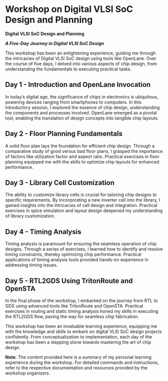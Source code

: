 # Workshop on Digital VLSI SoC Design and Planning

**Digital VLSI SoC Design and Planning**

***A Five-Day Journey in Digital VLSI SoC Design***

This workshop has been an enlightening experience, guiding me through the intricacies of Digital VLSI SoC design using tools like OpenLane. Over the course of five days, I delved into various aspects of chip design, from understanding the fundamentals to executing practical tasks.

## Day 1 - Introduction and OpenLane Invocation  

In today’s digital age, the significance of chips in electronics is ubiquitous, powering devices ranging from smartphones to computers. In this introductory session, I explored the essence of chip design, understanding the components and processes involved. OpenLane emerged as a pivotal tool, enabling the translation of design concepts into tangible chip layouts.

## Day 2 - Floor Planning Fundamentals  

A solid floor plan lays the foundation for efficient chip design. Through a comparative study of good versus bad floor plans, I grasped the importance of factors like utilization factor and aspect ratio. Practical exercises in floor planning equipped me with the skills to optimize chip layouts for enhanced performance.

## Day 3 - Library Cell Customization  

The ability to customize library cells is crucial for tailoring chip designs to specific requirements. By incorporating a new inverter cell into the library, I gained insights into the intricacies of cell design and integration. Practical exercises in spice simulation and layout design deepened my understanding of library customization.

## Day 4 - Timing Analysis  

Timing analysis is paramount for ensuring the seamless operation of chip designs. Through a series of exercises, I learned how to identify and resolve timing constraints, thereby optimizing chip performance. Practical applications of timing analysis tools provided hands-on experience in addressing timing issues.

## Day 5 - RTL2GDS Using TritonRoute and OpenSTA  

In the final phase of the workshop, I embarked on the journey from RTL to GDS using advanced tools like TritonRoute and OpenSTA. Practical exercises in routing and static timing analysis honed my skills in executing the RTL2GDS flow, paving the way for seamless chip fabrication.

This workshop has been an invaluable learning experience, equipping me with the knowledge and skills to embark on digital VLSI SoC design projects confidently. From conceptualization to implementation, each day of the workshop has been a stepping stone towards mastering the art of chip design.

**Note**: The content provided here is a summary of my personal learning experience during the workshop. For detailed commands and instructions, refer to the respective documentation and resources provided by the workshop organizers.

